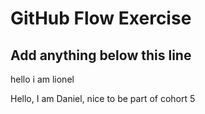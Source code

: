 # GitHub Flow Exercise

## Add anything below this line

hello i am lionel

Hello, I am Daniel, nice to be part of cohort 5